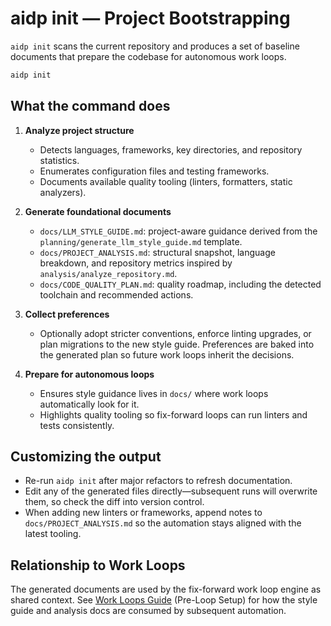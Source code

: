 # aidp init — Project Bootstrapping

`aidp init` scans the current repository and produces a set of baseline
documents that prepare the codebase for autonomous work loops.

```bash
aidp init
```

## What the command does

1. **Analyze project structure**
   - Detects languages, frameworks, key directories, and repository statistics.
   - Enumerates configuration files and testing frameworks.
   - Documents available quality tooling (linters, formatters, static analyzers).

2. **Generate foundational documents**
   - `docs/LLM_STYLE_GUIDE.md`: project-aware guidance derived from the
     `planning/generate_llm_style_guide.md` template.
   - `docs/PROJECT_ANALYSIS.md`: structural snapshot, language breakdown, and
     repository metrics inspired by `analysis/analyze_repository.md`.
   - `docs/CODE_QUALITY_PLAN.md`: quality roadmap, including the detected
     toolchain and recommended actions.

3. **Collect preferences**
   - Optionally adopt stricter conventions, enforce linting upgrades, or plan
     migrations to the new style guide. Preferences are baked into the generated
     plan so future work loops inherit the decisions.

4. **Prepare for autonomous loops**
   - Ensures style guidance lives in `docs/` where work loops automatically look
     for it.
   - Highlights quality tooling so fix-forward loops can run linters and tests
     consistently.

## Customizing the output

- Re-run `aidp init` after major refactors to refresh documentation.
- Edit any of the generated files directly—subsequent runs will overwrite them,
  so check the diff into version control.
- When adding new linters or frameworks, append notes to
  `docs/PROJECT_ANALYSIS.md` so the automation stays aligned with the latest
  tooling.

## Relationship to Work Loops

The generated documents are used by the fix-forward work loop engine as shared
context. See [Work Loops Guide](WORK_LOOPS_GUIDE.md) (Pre-Loop Setup) for how
the style guide and analysis docs are consumed by subsequent automation.
